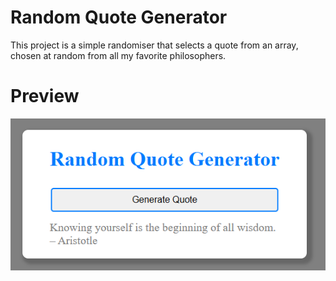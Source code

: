 
# Random Quote Generator

This project is a simple randomiser that selects a quote from an array, chosen at random from all my favorite philosophers.

# Preview

![App Screenshot](preview.png)